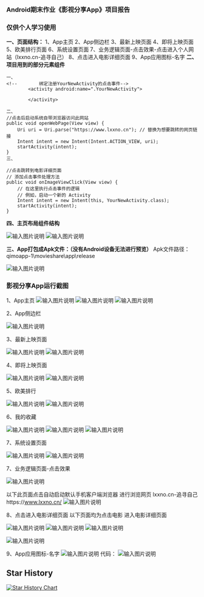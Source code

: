###  **Android期末作业《影视分享App》项目报告** 
### 仅供个人学习使用

 **一、页面结构：** 
1、App主页
2、App侧边栏
3、最新上映页面
4、即将上映页面
5、欧美排行页面
6、系统设置页面
7、业务逻辑页面-点击效果-点击进入个人网站（lxxno.cn-追寻自己）
8、点击进入电影详细页面
9、App应用图标-名字
 **二、项目用到的部分元素组件** 

```
一、
<!--        绑定注册YourNewActivity的点击事件-->
        <activity android:name=".YourNewActivity">
            
        </activity>

二、
//点击后启动系统自带浏览器访问此网站
public void openWebPage(View view) {
    Uri uri = Uri.parse("https://www.lxxno.cn"); // 替换为想要跳转的网页链接
    Intent intent = new Intent(Intent.ACTION_VIEW, uri);
    startActivity(intent);
}
三、

//点击跳转到电影详细页面
// 添加点击事件处理方法
public void onImageViewClick(View view) {
    // 在这里执行点击事件的逻辑
    // 例如，启动一个新的 Activity
    Intent intent = new Intent(this, YourNewActivity.class);
    startActivity(intent);
}

```
 **四、主页布局组件结构** 

![输入图片说明](https://foruda.gitee.com/images/1706249793389432682/301a0b99_13851160.png "屏幕截图")
![输入图片说明](https://foruda.gitee.com/images/1706249801523716321/bb49f094_13851160.png "屏幕截图")

 **三、App打包成Apk文件：（没有Android设备无法进行预览）** 
Apk文件路径： qimoapp-1\movieshare\app\release

![输入图片说明](https://foruda.gitee.com/images/1706249830994659864/a031aea1_13851160.png "屏幕截图")

### 影视分享App运行截图

1、App主页
![输入图片说明](https://foruda.gitee.com/images/1706249865994135045/9f6bcf85_13851160.png "屏幕截图")
![输入图片说明](https://foruda.gitee.com/images/1706249873948379330/0aa5da4f_13851160.png "屏幕截图")
![输入图片说明](https://foruda.gitee.com/images/1706249881694148797/9c7ba96b_13851160.png "屏幕截图")

2、App侧边栏

![输入图片说明](https://foruda.gitee.com/images/1706249962155039057/359ce22d_13851160.png "屏幕截图")

3、最新上映页面

![输入图片说明](https://foruda.gitee.com/images/1706249977828066846/f8fdbec6_13851160.png "屏幕截图")
![输入图片说明](https://foruda.gitee.com/images/1706249989866815278/eb2be0a5_13851160.png "屏幕截图")

4、即将上映页面

![输入图片说明](https://foruda.gitee.com/images/1706250008119780848/0af7949c_13851160.png "屏幕截图")
![输入图片说明](https://foruda.gitee.com/images/1706250020498713857/e509570f_13851160.png "屏幕截图")

5、欧美排行

![输入图片说明](https://foruda.gitee.com/images/1706250041788459019/c6a7971b_13851160.png "屏幕截图")
![输入图片说明](https://foruda.gitee.com/images/1706250049521767681/76174d22_13851160.png "屏幕截图")

6、我的收藏

![输入图片说明](https://foruda.gitee.com/images/1706250063731193656/8fa4d496_13851160.png "屏幕截图")
![输入图片说明](https://foruda.gitee.com/images/1706250075709846317/85118815_13851160.png "屏幕截图")
![输入图片说明](https://foruda.gitee.com/images/1706250083129788200/e102ff7b_13851160.png "屏幕截图")

7、系统设置页面

![输入图片说明](https://foruda.gitee.com/images/1706250103004689105/37f11d91_13851160.png "屏幕截图")
![输入图片说明](https://foruda.gitee.com/images/1706250120228567687/922dd774_13851160.png "屏幕截图")

7、业务逻辑页面-点击效果

![输入图片说明](https://foruda.gitee.com/images/1706250150580467544/0cf6f115_13851160.png "屏幕截图")

以下此页面点击自动启动默认手机客户端浏览器 
进行浏览网页 lxxno.cn-追寻自己https://www.lxxno.cn/
![输入图片说明](https://foruda.gitee.com/images/1706250227246567370/34531088_13851160.png "屏幕截图")

8、点击进入电影详细页面
以下页面均为点击电影 进入电影详细页面

![输入图片说明](https://foruda.gitee.com/images/1706250245351268043/9a93a89a_13851160.png "屏幕截图")
![输入图片说明](https://foruda.gitee.com/images/1706250252052404226/ea30633b_13851160.png "屏幕截图")
![输入图片说明](https://foruda.gitee.com/images/1706250258894569286/a8791e38_13851160.png "屏幕截图")

![输入图片说明](https://foruda.gitee.com/images/1706250274092096729/3777a2da_13851160.png "屏幕截图")

9、App应用图标-名字
![输入图片说明](https://foruda.gitee.com/images/1706250327068780373/22ccc967_13851160.png "屏幕截图")
代码：
![输入图片说明](https://foruda.gitee.com/images/1706250358172263925/af87a0c3_13851160.png "屏幕截图")


## Star History

<a href="https://www.star-history.com/#JunQiya/-Android-studio----app&Date">
 <picture>
   <source media="(prefers-color-scheme: dark)" srcset="https://api.star-history.com/svg?repos=JunQiya/-Android-studio----app&type=Date&theme=dark" />
   <source media="(prefers-color-scheme: light)" srcset="https://api.star-history.com/svg?repos=JunQiya/-Android-studio----app&type=Date" />
   <img alt="Star History Chart" src="https://api.star-history.com/svg?repos=JunQiya/-Android-studio----app&type=Date" />
 </picture>
</a>
